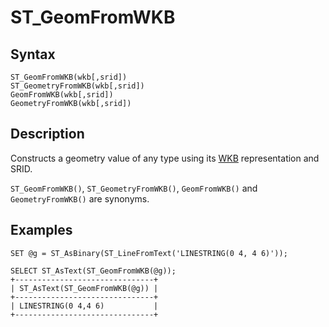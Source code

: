 
# ST_GeomFromWKB

## Syntax


```
ST_GeomFromWKB(wkb[,srid])
ST_GeometryFromWKB(wkb[,srid])
GeomFromWKB(wkb[,srid])
GeometryFromWKB(wkb[,srid])
```

## Description


Constructs a geometry value of any type using its [WKB](well-known-binary-wkb-format.md) representation and SRID.


`ST_GeomFromWKB()`, `ST_GeometryFromWKB()`, `GeomFromWKB()` and `GeometryFromWKB()` are synonyms.


## Examples


```
SET @g = ST_AsBinary(ST_LineFromText('LINESTRING(0 4, 4 6)'));

SELECT ST_AsText(ST_GeomFromWKB(@g));
+-------------------------------+
| ST_AsText(ST_GeomFromWKB(@g)) |
+-------------------------------+
| LINESTRING(0 4,4 6)           |
+-------------------------------+
```
